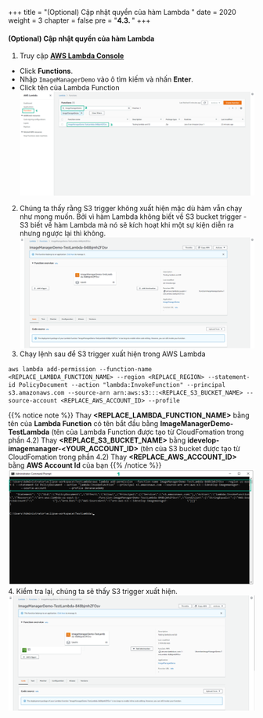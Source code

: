 +++
title = "(Optional) Cập nhật quyền của hàm Lambda "
date = 2020
weight = 3
chapter = false
pre = "<b>4.3. </b>"
+++
#### (Optional) Cập nhật quyền của hàm Lambda 

1. Truy cập [**AWS Lambda Console**](https://console.aws.amazon.com/lambda) 
* Click **Functions**. 
* Nhập ```ImageManagerDemo``` vào ô tìm kiếm và nhấn **Enter**.
* Click tên của Lambda Function
![Deploy ImageManager Lambda Function](/images/4-extending-serverless-microservices/4.3-update-lambda-function/update-lambda-function-001.png?featherlight=false&width=90pc)
2. Chúng ta thấy rằng S3 trigger không xuất hiện mặc dù hàm vẫn chạy như mong muốn. Bởi vì hàm Lambda không biết về S3 bucket trigger - S3 biết về hàm Lambda mà nó sẽ kích hoạt khi một sự kiện diễn ra nhưng ngược lại thì không.
![Deploy ImageManager Lambda Function](/images/4-extending-serverless-microservices/4.3-update-lambda-function/update-lambda-function-002.png?featherlight=false&width=90pc)
3. Chạy lệnh sau để S3 trigger xuất hiện trong AWS Lambda
```
aws lambda add-permission --function-name <REPLACE_LAMBDA_FUNCTION_NAME> --region <REPLACE_REGION> --statement-id PolicyDocument --action "lambda:InvokeFunction" --principal s3.amazonaws.com --source-arn arn:aws:s3:::<REPLACE_S3_BUCKET_NAME> --source-account <REPLACE_AWS_ACCOUNT_ID> --profile
```
{{% notice note %}} 
Thay **<REPLACE_LAMBDA_FUNCTION_NAME>** bằng tên của **Lambda Function** có tên bắt đầu bằng **ImageManagerDemo-TestLambda** (tên của Lambda Function được tạo từ CloudFomation trong phần 4.2)
Thay **<REPLACE_S3_BUCKET_NAME>** bằng **idevelop-imagemanager-<YOUR_ACCOUNT_ID>** (tên của S3 bucket được tạo từ CloudFomation trong phần 4.2)
Thay **<REPLACE_AWS_ACCOUNT_ID>** bằng **AWS Account Id** của bạn
{{% /notice %}}
![Deploy ImageManager Lambda Function](/images/4-extending-serverless-microservices/4.3-update-lambda-function/update-lambda-function-003.png?featherlight=false&width=60pc)
4. Kiểm tra lại, chúng ta sẽ thấy S3 trigger xuất hiện.
![Deploy ImageManager Lambda Function](/images/4-extending-serverless-microservices/4.3-update-lambda-function/update-lambda-function-004.png?featherlight=false&width=90pc)